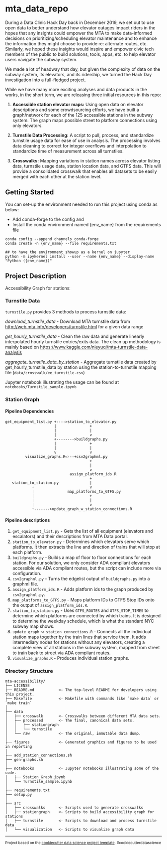 # mta_data_repo
During a Data Clinic Hack Day back in December 2019, we set out to use open data to better understand how elevator outages impact riders in the hopes that any insights could empower the MTA to make data-informed decisions on prioritizing/scheduling elevator maintenance and to enhance the information they might choose to provide re: alternate routes, etc. Similarly, we hoped these insights would inspire and empower civic tech members of the public to build solutions, tools, apps, etc. to help elevator users navigate the subway system.

We made a lot of headway that day, but given the complexity of data on the subway system, its elevators, and its ridership, we turned the Hack Day investigation into a full-fledged project.

While we have many more exciting analyses and data products in the works, in the short term, we are releasing three initial resources in this repo:

1. **Accessible station elevator maps:** Using open data on elevator descriptions and some crowdsourcing efforts, we have built a graph/network for each of the 125 accessible stations in the subway system. The graph maps possible street to platform connections using only elevators.

2. **Turnstile Data Processing:** A script to pull, process, and standardize turnstile usage data for ease of use in analysis. The processing involves data cleaning to correct for integer overflows and interpolation to standardize time of measurement across all turnstiles.

3. **Crosswalks:** Mapping variations in station names across elevator listing data, turnstile usage data, station location data, and GTFS data. This will provide a consolidated crosswalk that enables all datasets to be easily merged with each other at the station level.

## Getting Started
You can set-up the environment needed to run this project using conda as below:
- Add conda-forge to the config and
- Install the conda environment named {env_name} from the requirements file

```
conda config --append channels conda-forge
conda create -n {env_name} --file requirements.txt

## to have the environment showup as a kernel on jupyter
python -m ipykernel install --user --name {env_name} --display-name "Python ({env_name})"
```

## Project Description
Accessibility Graph for stations:

### Turnstile Data
`turnstile.py` provides 3 methods to process turnstile data:

*download_turnstile_data* - Download MTA turnstile data from http://web.mta.info/developers/turnstile.html for a given data range

*get_hourly_turnstile_data* - Clean the raw data and generate linearly interpolated hourly turnstile entries/exits data. The clean up methodology is mainly based on https://www.kaggle.com/nieyuqi/mta-turnstile-data-analysis

*aggregate_turnstile_data_by_station* - Aggregate turnstile data created by get_hourly_turnstile_data by station using the station-to-turnstile mapping file (`data/crosswalk/ee_turnstile.csv`)

Jupyter notebook illustrating the usage can be found at `notebooks/Turnstile_sample.ipynb`

### Station Graph

#### Pipeline Dependencies
```
get_equipment_list.py +---->station_to_elevator.py
                      |               +
                      |               |
                      |               v
                      +-------->buildgraphs.py
                      |               +
                      |               |
                      v               v
         visualize_graphs.R<---+csv2graphml.py
                                      +
                                      |
                                      v
                             assign_platform_ids.R
                                      +
   station_to_station.py              |
            +                         v
            |               map_platforms_to_GTFS.py
            |                         +
            |                         |
            |                         v
            +------->update_graph_w_station_connections.R
```
#### Pipeline descriptions
1. ``get_equipment_list.py`` - Gets the list of all equipment (elevators and escalators) and their descriptions from MTA Data portal.
1. ``station_to_elevator.py`` - Determines which elevators serve which platforms. It then extracts the line and direction of trains that will stop at each platform.
1. ``buildgraphs.py`` - Builds a map of floor to floor connections for each station. For our solution, we only consider ADA compliant elevators accessible via ADA compliant routes, but the script can include more via configuration.
1. ``csv2graphml.py`` - Turns the edgelist output of ``buildgraphs.py`` into a graphml file.
1. ``assign_platform_ids.R`` - Adds platform ids to the graph produced by ``csv2graphml.py``.
1. ``map_platforms_to_GTFS.py`` - Maps platform IDs to GTFS Stop IDs onto the output of ``assign_platform_ids.R``.
1. ``station_to_station.py`` - Uses ``GTFS_ROUTES`` and ``GTFS_STOP_TIMES`` to determine which platforms are connected by which trains. It is designed to determine the weekday schedule, which is what the standard NYC subway map shows.
1. ``update_graph_w_station_connections.R`` - Connects all the individual station maps together by the train lines that service them. It adds intermediary nodes for stations without any elevators, creating a complete  view of all stations in the subway system, mapped from street to train back to street via ADA compliant routes.
1. ``visualize_graphs.R`` - Produces individual station graphs.

### Directory Structure
    mta-accessibility/
    ├── LICENSE
    ├── README.md           <- The top-level README for developers using this project.
    ├── Makefile            <- Makefile with commands like `make data` or `make train`
    │
    ├── data
    │   ├── crosswalk       <- Crosswalks between different MTA data sets.
    │   ├── processed       <- The final, canonical data sets.
    │   │   ├── stationgraph
    │   │   └── turnstile
    │   └── raw             <- The original, immutable data dump.
    │
    ├── figures             <- Generated graphics and figures to be used in reporting
    │
    ├── add_station_connections.sh
    ├── gen-graphs.sh
    │
    ├── notebooks           <- Jupyter notebooks illustrating some of the code.
    │   ├── Station_Graph.ipynb
    │   └── Turnstile_sample.ipynb
    │
    ├── requirements.txt
    ├── setup.py
    │
    ├── src
    │   ├── crosswalks      <- Scripts used to generate crosswalks
    │   ├── stationgraph    <- Scripts to build accessibility graph for stations
    │   ├── turnstile       <- Scripts to download and process turnstile data
    │   └── visualization   <- Scripts to visualize graph data

--------

<p><small>Project based on the <a target="_blank" href="https://drivendata.github.io/cookiecutter-data-science/">cookiecutter data science project template</a>. #cookiecutterdatascience</small></p>
